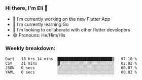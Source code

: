 ### Hi there, I'm Eli 👋
- 🔭 I’m currently working on the new Flutter App
- 🌱 I’m currently learning Go
- 🦄 I’m looking to collaborate with other flutter developers
- 😄 Pronouns: He/Him/His

### Weekly breakdown:
<!--START_SECTION:waka-->

```text
Dart   18 hrs 14 mins  ████████████████████████▒   97.10 %
CSV    31 mins         ▓░░░░░░░░░░░░░░░░░░░░░░░░   02.82 %
JSON   0 secs          ░░░░░░░░░░░░░░░░░░░░░░░░░   00.07 %
YAML   0 secs          ░░░░░░░░░░░░░░░░░░░░░░░░░   00.02 %
```

<!--END_SECTION:waka-->
